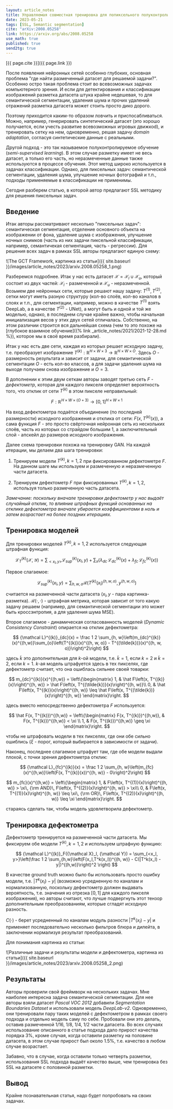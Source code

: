 ```yaml
---
layout: article_notes
title: Управляемая совместная тренировка для попиксельного полуконтролируемого обучения.
date: 2023-05-21
tags: [SSL, Semantic segmentation]
cite: "arXiv:2008.05258"
link: https://arxiv.org/abs/2008.05258
use_math: true
published: true
send2tg: true
---
```

[{{ page.cite }}]({{ page.link }})

После появления нейронных сетей особенно глубоких, основная проблема "где найти размеченный датасет для решаемой задачи?". Особенно остро такая
проблема стоит во всевозможных задачах компьютерного зрения. И если для детектирования и классификации изображений разметка датасета штука крайне
недешевая, то для семантической сегментации, удаления шума и прочих удалений отражений разметка датасета может стоить просто дико дорого.

Поэтому приходится каким-то образом ловчить и приспосабливаться. Можно, например, генерировать синтетический датасет (это хорошо получается, если
учесть развитие всевозможных игровых движкоd), и тренировать сетку на нем, одновременно, решая задачу *domain adaptation*, согласуя синтетические
данные с реальными. 

Другой подход - это так называемое полуконтролируемое обучение (*semi-supervised learning*). В этом случае разметку имеет не весь датасет, а только
его часть, но неразмеченные данные также используются в процессе обучения. Этот метод широко используется в задачах классификации. Однако, для
пиксельных задач: семантической сегментации, удаления шума, улучшение ночных фотографий и т.п., подходы применяемые в классификации не применимы.

Сегодня разберем статью, в которой автор предлагают SSL методику для решения пиксельных задач.

<!--more-->

## Введение

Итак авторы рассматривают несколько "пиксельных задач": семантическая сегментация, отделение основного объекта на изображении от фона, удаление
шума с изображения, улучшение ночных снимков (часть из них задачи пиксельной классификации, например, семантичекая сегментация, часть - регрессии).
Для решения всех задач в рамках SSL авторы предлагают единую схему:

![The GCT Framework, картинка из статьи]({{ site.baseurl }}/images/article_notes/2023/arxiv.2008.05258_1.png)

Разберемся подробнее. Итак у нас есть датасет ${\mathcal X} = {\mathcal X}_l \cup {\mathcal X}_u$, который состоит из двух частей: ${\mathcal X}_l$ -
размеченной и ${\mathcal X}_u$ - неразмеченной. Возьмем две нейронных сети, которые решают нашу задачу: $T^{(1)}, T^{(2)}$, сетки могут иметь разную
структуру (кол-во слоёв, кол-во каналов в слоях и т.п., для сегментации, например, можно в качестве $T^{(1)}$ взять DeepLab, а в качестве $T^{(2)}$ -
UNet), а могут быть и одной и той же моделью, однако, в последнем случае крайне важно, чтобы начальная инициализация весов у этих двух сетей
отличалась. Собственно, на этом различии строится вся дальнейшая схема (чем то это похоже на 
[глубокое взаимное обучение]({% link _article_notes/2021/2021-12-28.md %}), которое мы в своё время разбирали).

Итак у нас есть две сети, каждая из которых решает исходную задачу, т.е. преобразует изображение $T^{(k)}: {\mathbb R}^{H \times W \times 3} 
\rightarrow {\mathbb R}^{H \times W \times O}$. Здесь $O$ - размерность результата и зависит от задачи, для семантической сегментации $O$ - есть
кол-во классов, а для задачи удаления шума на выходе получаем снова изображение и $O=3$.

В дополнении к этим двум сеткам авторы заводят третью сеть $F$ - *дефектометр*, которая для каждого пикселя определяет вероятность того, что отклик
от сети $T^{(k)}$ в этом пикселе неправильный:

$$
F:  {\mathbb R}^{H \times W \times (O + 3)} \rightarrow [0, 1]^{H \times W \times 1}
$$

На вход дефектометра подаётся объединение (по последней размерности) исходного изображения и отклика от сети: $F(x, T^{(k)}(x))$, а сама функция $F$ -
это просто свёрточная нейронная сеть из нескольких слоёв, часть из которых со страйдом большим 1, а заключительный слой - апскейл до размеров 
исходного изображения.

Далее схема тренировки похожа на тренировку GAN. На каждой итерации, мы делаем два шага тренировки:

1. Тренируем модели $T^{(k)}, k=1,2$ при фиксированном дефектометре $F$. На данном шаге мы используем и размеченную и неразмеченную части датасета.

2. Тренируем дефектометр $F$ при фиксированных $T^{(k)}, k=1,2$, используя только размеченную часть датасета.

*Замечание: поскольку вначале тренировки дефектометр у нас выдаёт случайный отклик, то влияние штрафных функций основанных на отклике дефектометра
вначале убирается коэффициентами в ноль и затем возрастает на более поздних итерациях.*

## Тренировка моделей

Для тренировки моделей $T^{(k)}, k=1,2$ используется следующая штрафная функция:

$$
{\mathcal L}^{(k)}_T({\mathcal X}, {\mathcal Y}) = \sum_{<x_l, y>}{\mathcal L}^{(k)}_{sup}(x_l, y) +
\sum_x\left(\lambda_{dc}\, {\mathcal L}^{(k)}_{dc}(x) + \lambda_{fc}\, {\mathcal L}^{(k)}_{fc}(x)\right)
$$

Первое слагаемое:

$$
{\mathcal L}^{(k)}_{sup}(x_l, y) = \sum_{h,w,o}{\mathcal R}(T^{(k)}(x_l)^{(h,w,o)}, y^{(h,w,o)})
$$

считается на размеченной части датасета ($x_l, y$ - пара картинка-разметка). ${\mathcal R}(\cdot, \cdot)$ - штрафная метрика, которая зависит от того
какую задачу решаем (например, для семантической сегментации это может быть кроссэнтропия, а для удаления шума MSE).

Второе слагаемое - динамическая согласованность моделей (*Dynamic Consistency Constraint*) опирается на отклик дефектометра:

$$
{\mathcal L}^{(k)}_{dc}(x) = \frac 1 2 \sum_{h, w}\left(m_{dc}^{(k)}(x)^{(h,w)}\sum_{o}\left(T^{(k)}(x)^{(h, w, o)} - T^{(\tilde{k})}(x)^{(h, w, o)}\right)^2\right)
$$

здесь $\tilde{k}$ это дополнительная для $k$-ой модели, т.е. $\tilde{k} = 1$, если $k = 2$ и $\tilde{k} = 2$, если $k = 1$. $k$-ая модель штрафуется
здесь в тех пикселях, где дефектометр считает, что она ошиблась сильнее своей товарки:

$$
m_{dc}^{(k)}(x)^{(h,w)} = \left\{\begin{matrix}
1, & \hat F\left(x, T^{(k)}(x)\right)^{(h, w)} > \hat F\left(x, T^{(\tilde{k})}(x)\right)^{(h, w)}\\ 
0, & \hat F\left(x, T^{(k)}(x)\right)^{(h, w)} \leq \hat F\left(x, T^{(\tilde{k})}(x)\right)^{(h, w)}
\end{matrix}\right.
$$

здесь вместо непосредственно дефектометра $F$ используется:

$$
\hat F(x, T^{(k)})^{(h,w)} = \left\{\begin{matrix}
F(x, T^{(k)})^{(h,w)}, & F(x, T^{(k)})^{(h,w)} < \xi \\
1, & F(x, T^{(k)})^{(h,w)} \geq \xi
\end{matrix}\right.
$$

чтобы не штрафовать модели в тех пикселях, где они обе сильно ошиблись ($\xi$ - порог, который выбирается в зависимости от задачи).

Наконец, последнее слагаемое штрафует там, где обе модели выдали плохой, с точки зрения дефектометра отклик:

$$
{\mathcal L}_{fc}^{(k)}(x) = \frac 1 2 \sum_{h, w}\left(m_{fc}(x)^{(h,w)}\left(F(x, T^{(k)}(x))^{(h, w)} - 0\right)^2\right)
$$

$$
m_{fc}(x)^{(h,w)} = \left\{\begin{matrix}
1, & F\left(x, T^{(1)}(x)\right)^{(h, w)} > \xi\, {\rm AND}\, F\left(x, T^{(2)}(x)\right)^{(h, w)} > \xi\\ 
0, & F\left(x, T^{(1)}(x)\right)^{(h, w)} \leq \xi\, {\rm OR}\, F\left(x, T^{(2)}(x)\right)^{(h, w)} \leq \xi
\end{matrix}\right.
$$

стараясь сделать так, чтобы модель удовлетворила дефектометр.

## Тренировка дефектометра

Дефектометр тренируется на размеченной части датасета. Мы фиксируем обе модели $T^{(k)}, k=1,2$ и используем штрафную функцию:

$$
{\mathcal L}^{(k)}_F({\mathcal X}_l, {\mathcal Y}) = \sum_{<x_l, y>}\left(\frac 1 2 \sum_{h,w}\left(F(x_l,T^k(x_l))^{(h, w)} - C(|T^k(x_l) - y|)^{(h,w)}\right)^2 \right)
$$

В качестве ground truth можно было бы использовать просто ошибку модели, т.е. $|T^k(x_l) - y|$ (возможно усредненную по каналам и нормализованную,
поскольку дефектометр должен выдавать вероятность, т.е. значения из отрезка $[0, 1]$ для каждого пикселя изображения), но авторы считают, что лучше
подвергнуть этот тензор дополнительным преобразованиям, которые сгладят исходную разность.

$C(\cdot)$ - берет усредненный по каналам модуль разности $|T^k(x_l) - y|$ и применяет последовательно несколько фильтров блюра и дилейта, в
заключении нормализуя результат преобразований.

Для понимания картинка из статьи:

![Различные задачи и результаты модели и дефектометра, картинка из статьи]({{ site.baseurl }}/images/article_notes/2023/arxiv.2008.05258_2.png)

## Результаты

Авторы проверили свой фреймворк на нескольких задачах. Мне наиболее интересна задача семантической сегментации. Для нее авторы взяли датасет 
*Pascal VOC 2012* добавили *Segmentation Boundaries Dataset* и использовали модель *DeepLab-v2*. Одновременно, они тренировали пару таких моделей с
дефектометром в рамках своего подхода и отдельно модель саму по себе. Пробовали они это делать, оставив размеченной $1 / 16$, $1 / 8$, $1 / 4$,
$1 / 2$ части датасета. Во всех случаях использование описанного в статье подхода дало прирост качества порядка $3$%, кроме случая, когда оставили
разметку на половине датасета, в этом случае прирост был около $1.5$%, т.е. качество в любом случае возрастает.

Забавно, что в случае, когда оставили только четверть разметки, использования SSL подхода выдаёт качество выше, чем тренировка без SSL на датасете с
половиной разметки.

## Вывод

Крайне познавательная статья, надо будет попробовать на своих задачах.